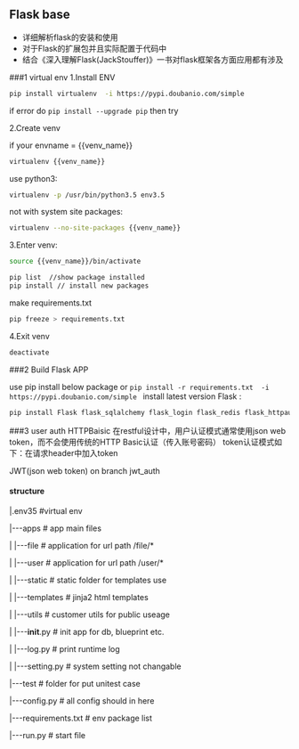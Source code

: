 
## Flask base

- 详细解析flask的安装和使用
- 对于Flask的扩展包并且实际配置于代码中
- 结合《深入理解Flask(JackStouffer)》一书对flask框架各方面应用都有涉及

###1 virtual env
1.Install ENV
```bash
pip install virtualenv  -i https://pypi.doubanio.com/simple 
```
if error  do `pip install --upgrade pip`  then try

2.Create venv

if your envname = {{venv_name}} 
```bash
virtualenv {{venv_name}}
```
use python3:
```bash
virtualenv -p /usr/bin/python3.5 env3.5
```
not with system site packages:
```bash
virtualenv --no-site-packages {{venv_name}}
```
3.Enter venv:
```bash
source {{venv_name}}/bin/activate
```

```bash
pip list  //show package installed
pip install // install new packages
```
make requirements.txt
```bash
pip freeze > requirements.txt
```

4.Exit venv
```bash
deactivate
```


###2 Build Flask APP


use pip install below  package or `pip install -r requirements.txt  -i https://pypi.doubanio.com/simple `
install latest version Flask :
```bash
pip install Flask flask_sqlalchemy flask_login flask_redis flask_httpauth flask_login flask_wtf  pymysql -i https://pypi.doubanio.com/simple 
```


###3 user auth
HTTPBaisic
在restful设计中，用户认证模式通常使用json web token，而不会使用传统的HTTP Basic认证（传入账号密码）
token认证模式如下：在请求header中加入token

JWT(json web token) on branch jwt_auth

#### structure

|.env35                         #virtual env

|---apps                        # app main files 
    
|   |---file                    # application for url path /file/*

|   |---user                    # application for url path /user/* 
     
|   |---static                  # static folder for templates use

|   |---templates               # jinja2 html templates

|   |---utils                   # customer utils for public useage

|   |---__init__.py             # init app for db, blueprint etc.

|   |---log.py                  # print runtime log

|   |---setting.py              # system setting not changable

|---test                        # folder for put unitest case

|---config.py                   # all config should in here

|---requirements.txt            # env package list

|---run.py                      # start file 